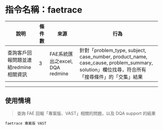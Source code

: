 # 指令名稱：faetrace

| 說明 | 條件數 | 來源 | 行為 |
| --- | --- | --- | --- |
| 查詢客戶回報問題並連結redmine相關資訊 | 3 | FAE系統匯出之excel, DQA redmine|針對「problem_type, subject, case_number, product_name, case_cause, problem_summary, solution」欄位找尋，符合所有「搜尋條件」的「交集」結果|

---

## 使用情境

> 查詢 FAE 回報「專案版、VAST」相關的問題，以及 DQA support 的結果

```
faetrace 專案版 VAST
```










